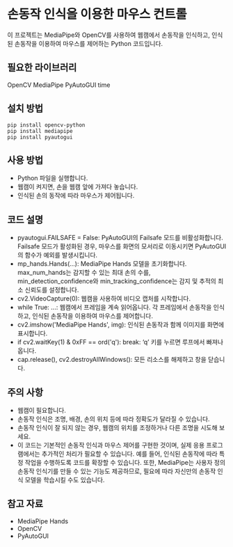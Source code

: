 # 손동작 인식을 이용한 마우스 컨트롤
이 프로젝트는 MediaPipe와 OpenCV를 사용하여 웹캠에서 손동작을 인식하고, 인식된 손동작을 이용하여 마우스를 제어하는 Python 코드입니다.

## 필요한 라이브러리
OpenCV
MediaPipe
PyAutoGUI
time
## 설치 방법
```
pip install opencv-python
pip install mediapipe
pip install pyautogui
```

## 사용 방법
* Python 파일을 실행합니다.
* 웹캠이 켜지면, 손을 웹캠 앞에 가져다 놓습니다.
* 인식된 손의 동작에 따라 마우스가 제어됩니다.
## 코드 설명
* pyautogui.FAILSAFE = False: PyAutoGUI의 Failsafe 모드를 비활성화합니다. Failsafe 모드가 활성화된 경우, 마우스를 화면의 모서리로 이동시키면 PyAutoGUI의 함수가 예외를 발생시킵니다.
* mp_hands.Hands(...): MediaPipe Hands 모델을 초기화합니다. max_num_hands는 감지할 수 있는 최대 손의 수를, min_detection_confidence와 min_tracking_confidence는 감지 및 추적의 최소 신뢰도를 설정합니다.
* cv2.VideoCapture(0): 웹캠을 사용하여 비디오 캡처를 시작합니다.
* while True: ...: 웹캠에서 프레임을 계속 읽어옵니다. 각 프레임에서 손동작을 인식하고, 인식된 손동작을 이용하여 마우스를 제어합니다.
* cv2.imshow('MediaPipe Hands', img): 인식된 손동작과 함께 이미지를 화면에 표시합니다.
* if cv2.waitKey(1) & 0xFF == ord('q'): break: ‘q’ 키를 누르면 루프에서 빠져나옵니다.
* cap.release(), cv2.destroyAllWindows(): 모든 리소스를 해제하고 창을 닫습니다.
## 주의 사항
* 웹캠이 필요합니다.
* 손동작 인식은 조명, 배경, 손의 위치 등에 따라 정확도가 달라질 수 있습니다.
* 손동작 인식이 잘 되지 않는 경우, 웹캠의 위치를 조정하거나 다른 조명을 시도해 보세요.
* 이 코드는 기본적인 손동작 인식과 마우스 제어를 구현한 것이며, 실제 응용 프로그램에서는 추가적인 처리가 필요할 수 있습니다. 예를 들어, 인식된 손동작에 따라 특정 작업을 수행하도록 코드를 확장할 수 있습니다. 또한, MediaPipe는 사용자 정의 손동작 인식기를 만들 수 있는 기능도 제공하므로, 필요에 따라 자신만의 손동작 인식 모델을 학습시킬 수도 있습니다.
## 참고 자료
* MediaPipe Hands
* OpenCV
* PyAutoGUI
